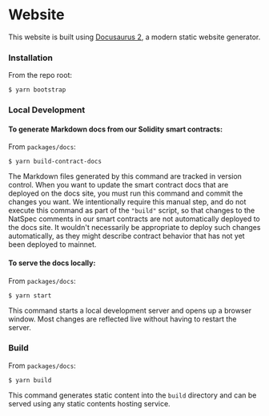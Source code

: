 # Website

This website is built using [Docusaurus 2](https://docusaurus.io/), a modern static website generator.

### Installation

From the repo root:
```
$ yarn bootstrap
```

### Local Development

#### To generate Markdown docs from our Solidity smart contracts:

From `packages/docs`:
```
$ yarn build-contract-docs
```

The Markdown files generated by this command are tracked in version control. When you want to update the smart contract docs that are deployed on the docs site, you must run this command and commit the changes you want. We intentionally require this manual step, and do not execute this command as part of the `"build"` script, so that changes to the NatSpec comments in our smart contracts are not automatically deployed to the docs site. It wouldn't necessarily be appropriate to deploy such changes automatically, as they might describe contract behavior that has not yet been deployed to mainnet.

#### To serve the docs locally:

From `packages/docs`:
```
$ yarn start
```

This command starts a local development server and opens up a browser window. Most changes are reflected live without having to restart the server.

### Build

From `packages/docs`:
```
$ yarn build
```

This command generates static content into the `build` directory and can be served using any static contents hosting service.
